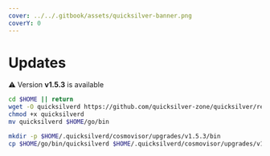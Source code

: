 ```yaml
---
cover: ../../.gitbook/assets/quicksilver-banner.png
coverY: 0
---
```


# Updates

⚠️ Version **v1.5.3** is available

```bash
cd $HOME || return
wget -O quicksilverd https://github.com/quicksilver-zone/quicksilver/releases/download/v1.5.3/quicksilverd-v1.5.3-amd64
chmod +x quicksilverd
mv quicksilverd $HOME/go/bin

mkdir -p $HOME/.quicksilverd/cosmovisor/upgrades/v1.5.3/bin
cp $HOME/go/bin/quicksilverd $HOME/.quicksilverd/cosmovisor/upgrades/v1.5.3/bin/
```
